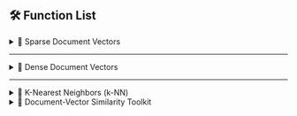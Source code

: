 ## 🛠️ Function List

<details>
<summary>📂 Sparse Document Vectors</summary>

| Function               | Purpose                                                        |
|------------------------|----------------------------------------------------------------|
| `GetDTM()`              | Creates a count-based Document-Term Matrix (DTM) using `CountVectorizer`. |
| `GetFrac()`             | Calculates the fraction of elements matching a given value (e.g., sparsity). |
| `MostCommonWords1()`    | Finds the top n most frequent words by total count.            |
| `MostCommonWords2()`    | Identifies the most common words based on document occurrence, not repetition. |
| `MostCommonWords3()`    | Selects words with the highest single-document frequency.      |
| `SentWithMostDups()`    | Returns the sentence with the most repeated instances of a given word. |
| `GetTFIDF()`            | Converts a count-based DTM into a TF-IDF weighted matrix.      |
| `MostImportantWords()`  | Ranks words by their highest TF-IDF scores.                   |
| `LeastImportantWords()` | Identifies low-weighted words (auto stopwords) based on minimum non-zero TF-IDF values. |

</details>

---

<details>
<summary>📂 Dense Document Vectors</summary>

| Function           | Purpose                                                           |
|--------------------|-------------------------------------------------------------------|
| `GetWV()`          | Retrieves the Word2Vec vector for a given word (lowercased). Returns a zero vector if the word is not found. |
| `GetSupWords()`    | Finds all vocabulary words containing the given substring (case-insensitive). |
| `NN()`             | Finds the nearest neighbors for a given word above a similarity threshold. |
| `NN2()`            | Identifies the most similar pair of words in a list, based on cosine similarity. |
| `NNExc()`          | Returns the closest neighbor to a word, excluding specified exception terms. |
| `NNChain()`        | Builds a chain of semantically similar words, adding one closest neighbor at a time until the chain reaches the target length. |

</details>

---

<details>
<summary>📂 K-Nearest Neighbors (k-NN)</summary>

| Function             | Purpose                                                         |
|-----------------------|-----------------------------------------------------------------|
| `findknn()`           | Finds indices and distances of k-nearest neighbors between training (`xTr`) and test (`xTe`) sets. |
| `accuracy()`          | Calculates classification accuracy by comparing predicted vs. true labels. |
| `knnclassifier()`     | Classifies test points using k-NN majority voting.             |
| `findknn_test1()`     | Verifies that `findknn()` returns the correct data types.      |
| `findknn_test2()`     | Confirms that output shapes from `findknn()` match expectations. |
| `findknn_test3()`     | Validates 1-nearest neighbor accuracy against known results.   |
| `findknn_test4()`     | Checks correctness of the 3-nearest neighbor scenario.         |

</details>

<details>
<summary>📂 Document-Vector Similarity Toolkit</summary>

| Function             | Purpose |
|----------------------|------------------------------------------------------------------------------------------------------------------------------------|
| `LCV()`              | Returns lower-cased tokens that exist in the loaded GloVe model—prevents key errors and shrinks memory use. |
| `DV()`               | Builds a **document vector** by averaging all word vectors that survive `LCV()`. Zero vector if none survive. |
| `TopWords()`         | For a given document, finds the *n* unique words whose vectors are most cosine-similar to the document vector. |
| `NN0()`              | Among candidate tokens, returns the word whose vector lies **closest to the origin** (smallest Euclidean norm). |
| `CumMean()`          | Computes the cumulative (running) mean of a 1-D NumPy array without loops. |
| `PickPosValues()`    | Pulls the value at a specified coordinate (`nPos`) from each word vector in a token list. |
| `CumMeanInPos()`     | Builds a cumulative mean time-series for a chosen vector coordinate, optionally skipping the first `nSkip` (volatile) points. |
| `NN_Pres()`          | Finds the U.S. inaugural speech **most similar** (cosine similarity) to a query speech using the centroid method above. |

</details>

